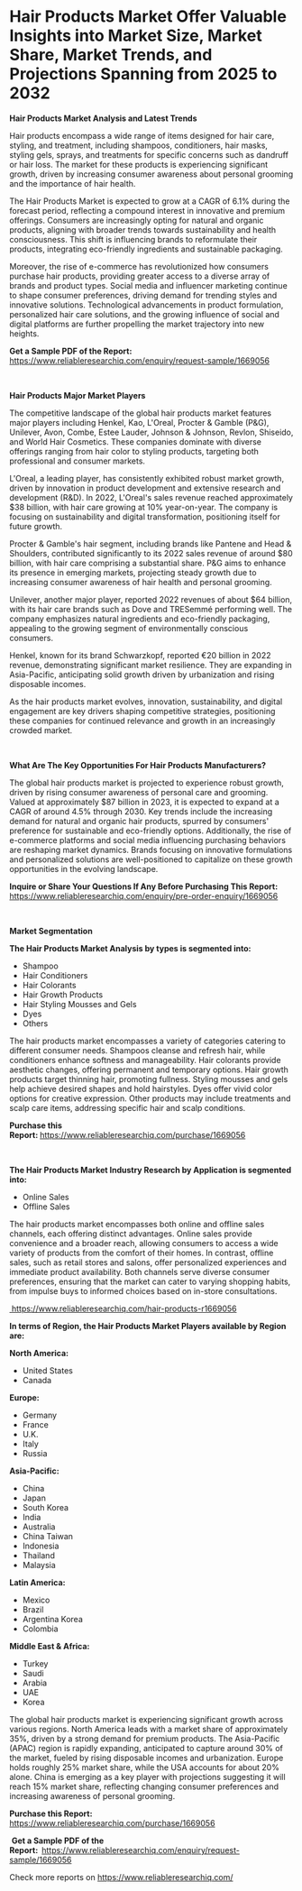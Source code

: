 <p><h1>Hair Products Market Offer Valuable Insights into Market Size, Market Share, Market Trends, and Projections Spanning from 2025 to 2032</h1></p><p><strong>Hair Products Market Analysis and Latest Trends</strong></p>
<p><p>Hair products encompass a wide range of items designed for hair care, styling, and treatment, including shampoos, conditioners, hair masks, styling gels, sprays, and treatments for specific concerns such as dandruff or hair loss. The market for these products is experiencing significant growth, driven by increasing consumer awareness about personal grooming and the importance of hair health.</p><p>The Hair Products Market is expected to grow at a CAGR of 6.1% during the forecast period, reflecting a compound interest in innovative and premium offerings. Consumers are increasingly opting for natural and organic products, aligning with broader trends towards sustainability and health consciousness. This shift is influencing brands to reformulate their products, integrating eco-friendly ingredients and sustainable packaging.</p><p>Moreover, the rise of e-commerce has revolutionized how consumers purchase hair products, providing greater access to a diverse array of brands and product types. Social media and influencer marketing continue to shape consumer preferences, driving demand for trending styles and innovative solutions. Technological advancements in product formulation, personalized hair care solutions, and the growing influence of social and digital platforms are further propelling the market trajectory into new heights.</p></p>
<p><strong>Get a Sample PDF of the Report:&nbsp;</strong> <a href="https://www.reliableresearchiq.com/enquiry/request-sample/1669056?utm_campaign=2196&utm_medium=2&utm_source=Github&utm_content=ia&utm_term=08022025&utm_id=hair-products">https://www.reliableresearchiq.com/enquiry/request-sample/1669056</a></p>
<p>&nbsp;</p>
<p><strong>Hair Products Major Market Players</strong></p>
<p><p>The competitive landscape of the global hair products market features major players including Henkel, Kao, L'Oreal, Procter & Gamble (P&G), Unilever, Avon, Combe, Estee Lauder, Johnson & Johnson, Revlon, Shiseido, and World Hair Cosmetics. These companies dominate with diverse offerings ranging from hair color to styling products, targeting both professional and consumer markets.</p><p>L'Oreal, a leading player, has consistently exhibited robust market growth, driven by innovation in product development and extensive research and development (R&D). In 2022, L'Oreal's sales revenue reached approximately $38 billion, with hair care growing at 10% year-on-year. The company is focusing on sustainability and digital transformation, positioning itself for future growth.</p><p>Procter & Gamble's hair segment, including brands like Pantene and Head & Shoulders, contributed significantly to its 2022 sales revenue of around $80 billion, with hair care comprising a substantial share. P&G aims to enhance its presence in emerging markets, projecting steady growth due to increasing consumer awareness of hair health and personal grooming.</p><p>Unilever, another major player, reported 2022 revenues of about $64 billion, with its hair care brands such as Dove and TRESemmé performing well. The company emphasizes natural ingredients and eco-friendly packaging, appealing to the growing segment of environmentally conscious consumers.</p><p>Henkel, known for its brand Schwarzkopf, reported €20 billion in 2022 revenue, demonstrating significant market resilience. They are expanding in Asia-Pacific, anticipating solid growth driven by urbanization and rising disposable incomes.</p><p>As the hair products market evolves, innovation, sustainability, and digital engagement are key drivers shaping competitive strategies, positioning these companies for continued relevance and growth in an increasingly crowded market.</p></p>
<p>&nbsp;</p>
<p><strong>What Are The Key Opportunities For Hair Products Manufacturers?</strong></p>
<p><p>The global hair products market is projected to experience robust growth, driven by rising consumer awareness of personal care and grooming. Valued at approximately $87 billion in 2023, it is expected to expand at a CAGR of around 4.5% through 2030. Key trends include the increasing demand for natural and organic hair products, spurred by consumers' preference for sustainable and eco-friendly options. Additionally, the rise of e-commerce platforms and social media influencing purchasing behaviors are reshaping market dynamics. Brands focusing on innovative formulations and personalized solutions are well-positioned to capitalize on these growth opportunities in the evolving landscape.</p></p>
<p><strong>Inquire or Share Your Questions If Any Before Purchasing This Report:</strong> <a href="https://www.reliableresearchiq.com/enquiry/pre-order-enquiry/1669056?utm_campaign=2196&utm_medium=2&utm_source=Github&utm_content=ia&utm_term=08022025&utm_id=hair-products">https://www.reliableresearchiq.com/enquiry/pre-order-enquiry/1669056</a></p>
<p>&nbsp;</p>
<p><strong>Market Segmentation</strong></p>
<p><strong>The Hair Products Market Analysis by types is segmented into:</strong></p>
<p><ul><li>Shampoo</li><li>Hair Conditioners</li><li>Hair Colorants</li><li>Hair Growth Products</li><li>Hair Styling Mousses and Gels</li><li>Dyes</li><li>Others</li></ul></p>
<p><p>The hair products market encompasses a variety of categories catering to different consumer needs. Shampoos cleanse and refresh hair, while conditioners enhance softness and manageability. Hair colorants provide aesthetic changes, offering permanent and temporary options. Hair growth products target thinning hair, promoting fullness. Styling mousses and gels help achieve desired shapes and hold hairstyles. Dyes offer vivid color options for creative expression. Other products may include treatments and scalp care items, addressing specific hair and scalp conditions.</p></p>
<p><strong>Purchase this Report:&nbsp;</strong><a href="https://www.reliableresearchiq.com/purchase/1669056?utm_campaign=2196&utm_medium=2&utm_source=Github&utm_content=ia&utm_term=08022025&utm_id=hair-products">https://www.reliableresearchiq.com/purchase/1669056</a></p>
<p>&nbsp;</p>
<p><strong>The Hair Products Market Industry Research by Application is segmented into:</strong></p>
<p><ul><li>Online Sales</li><li>Offline Sales</li></ul></p>
<p><p>The hair products market encompasses both online and offline sales channels, each offering distinct advantages. Online sales provide convenience and a broader reach, allowing consumers to access a wide variety of products from the comfort of their homes. In contrast, offline sales, such as retail stores and salons, offer personalized experiences and immediate product availability. Both channels serve diverse consumer preferences, ensuring that the market can cater to varying shopping habits, from impulse buys to informed choices based on in-store consultations.</p></p>
<p><a href="https://www.reliableresearchiq.com/hair-products-r1669056?utm_campaign=2196&utm_medium=2&utm_source=Github&utm_content=ia&utm_term=08022025&utm_id=hair-products">&nbsp;https://www.reliableresearchiq.com/hair-products-r1669056</a></p>
<p><strong>In terms of Region, the Hair Products Market Players available by Region are:</strong></p>
<p>
    <p> <strong> North America: </strong>
        <ul>
            <li>United States</li>
            <li>Canada</li>
        </ul>
        </p> 
    <p> <strong> Europe: </strong>
        <ul>
            <li>Germany</li>
            <li>France</li>
            <li>U.K.</li>
            <li>Italy</li>
            <li>Russia</li>
        </ul>
        </p> 
    <p> <strong> Asia-Pacific: </strong>
        <ul>
            <li>China</li>
            <li>Japan</li>
            <li>South Korea</li>
            <li>India</li>
            <li>Australia</li>
            <li>China Taiwan</li>
            <li>Indonesia</li>
            <li>Thailand</li>
            <li>Malaysia</li>
        </ul>
        </p> 
    <p> <strong> Latin America: </strong>
        <ul>
            <li>Mexico</li>
            <li>Brazil</li>
            <li>Argentina Korea</li>
            <li>Colombia</li>
        </ul>
        </p> 
    <p> <strong> Middle East & Africa: </strong>
        <ul>
            <li>Turkey</li>
            <li>Saudi</li>
            <li>Arabia</li>
            <li>UAE</li>
            <li>Korea</li>
        </ul>
    </p>
    </p>
<p><p>The global hair products market is experiencing significant growth across various regions. North America leads with a market share of approximately 35%, driven by a strong demand for premium products. The Asia-Pacific (APAC) region is rapidly expanding, anticipated to capture around 30% of the market, fueled by rising disposable incomes and urbanization. Europe holds roughly 25% market share, while the USA accounts for about 20% alone. China is emerging as a key player with projections suggesting it will reach 15% market share, reflecting changing consumer preferences and increasing awareness of personal grooming.</p></p>
<p><strong>Purchase this Report: </strong><a href="https://www.reliableresearchiq.com/purchase/1669056?utm_campaign=2196&utm_medium=2&utm_source=Github&utm_content=ia&utm_term=08022025&utm_id=hair-products">https://www.reliableresearchiq.com/purchase/1669056</a></p>
<p>&nbsp;<strong>Get a Sample PDF of the Report:&nbsp;&nbsp;</strong><a href="https://www.reliableresearchiq.com/enquiry/request-sample/1669056?utm_campaign=2196&utm_medium=2&utm_source=Github&utm_content=ia&utm_term=08022025&utm_id=hair-products">https://www.reliableresearchiq.com/enquiry/request-sample/1669056</a></p>
<p><strong></strong></p>
<p>Check more reports on <a href="https://www.reliableresearchiq.com/?utm_campaign=2196&utm_medium=2&utm_source=Github&utm_content=ia&utm_term=08022025&utm_id=hair-products">https://www.reliableresearchiq.com/</a></p>